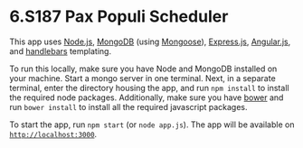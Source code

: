 # 6.S187 Pax Populi Scheduler

This app uses [Node.js](https://nodejs.org/en/), [MongoDB](https://www.mongodb.com/) (using [Mongoose](mongoosejs.com)), [Express.js](expressjs.com), [Angular.js](https://angularjs.org/), and [handlebars](handlebarsjs.com) templating.

To run this locally, make sure you have Node and MongoDB installed on your machine. Start a mongo server in one terminal. Next, in a separate terminal, enter the directory housing the app, and run `npm install` to install the required node packages. Additionally, make sure you have [bower](https://bower.io/) and run `bower install` to install all the required javascript packages.
 
To start the app, run `npm start` (or `node app.js`). The app will be available on [`http://localhost:3000`](http://localhost:3000).
